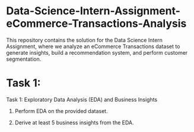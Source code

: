# Data-Science-Intern-Assignment-eCommerce-Transactions-Analysis
This repository contains the solution for the Data Science Intern Assignment, where we analyze an eCommerce Transactions dataset to generate insights, build a recommendation system, and perform customer segmentation.
# Task 1:
Task 1: Exploratory Data Analysis (EDA) and Business Insights

1. Perform EDA on the provided dataset.
   
2. Derive at least 5 business insights from the EDA.


